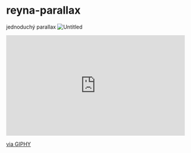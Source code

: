 # reyna-parallax
jednoduchý parallax
![Untitled](https://user-images.githubusercontent.com/62400088/145441889-6e45a0dc-f11a-45cf-a40f-a0faf2c93a45.png)
<iframe src="https://giphy.com/embed/RZrrhgQs3gO7AqOo6n" width="480" height="270" frameBorder="0" class="giphy-embed" allowFullScreen></iframe><p><a href="https://giphy.com/gifs/RZrrhgQs3gO7AqOo6n">via GIPHY</a></p>
